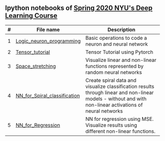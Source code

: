 

## Ipython notebooks of [Spring 2020 NYU's Deep Learning Course](https://atcold.github.io/pytorch-Deep-Learning/)
| # | **File name** |  **Description** |
| ---------- |--------- | ------------------------------------------------| 
|1|[Logic_neuron_programming](https://github.com/ruchikaverma-iitg/ML-DL-RL_Codes/blob/master/Hands_on_Deep_Learning/Deep_Learning_NYU/00-logic_neuron_programming.ipynb)| Basic operations to code a neuron and neural network|
|2|[Tensor_tutorial](https://github.com/ruchikaverma-iitg/ML-DL-RL_Codes/blob/master/Hands_on_Deep_Learning/Deep_Learning_NYU/01-tensor_tutorial.ipynb)| Tensor Tutorial using Pytorch|
|3|[Space_stretching](https://github.com/ruchikaverma-iitg/ML-DL-RL_Codes/blob/master/Hands_on_Deep_Learning/Deep_Learning_NYU/02-space_stretching.ipynb)| Visualize linear and non-linear functions represented by random neural networks|
|4|[NN_for_Spiral_classification](https://github.com/ruchikaverma-iitg/ML-DL-RL_Codes/blob/master/Hands_on_Deep_Learning/Deep_Learning_NYU/04_spiral_classification.ipynb)| Create spiral data and visualize classification results through linear and non-linear models - without and with non-linear activations of neural networks|
|5|[NN_for_Regression](https://github.com/ruchikaverma-iitg/ML-DL-RL_Codes/blob/master/Hands_on_Deep_Learning/Deep_Learning_NYU/05_regression.ipynb)| NN for regression using MSE. Visualize results using different non-linear functions.|
